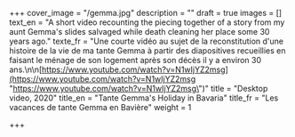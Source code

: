 +++
cover_image = "/gemma.jpg"
description = ""
draft = true
images = []
text_en = "A short video recounting the piecing together of a story from my aunt Gemma's slides salvaged while death cleaning her place some 30 years ago."
texte_fr = "Une courte vidéo au sujet de la reconstitution d'une histoire de la vie de ma tante Gemma à partir des diapositives recueillies en faisant le ménage de son logement après son décès il y a environ 30 ans.\n\n[https://www.youtube.com/watch?v=N1wIjYZ2msg](https://www.youtube.com/watch?v=N1wIjYZ2msg \"https://www.youtube.com/watch?v=N1wIjYZ2msg\")"
title = "Desktop video, 2020"
title_en = "Tante Gemma's Holiday in Bavaria"
title_fr = "Les vacances de tante Gemma en Bavière"
weight = 1

+++
